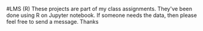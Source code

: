 #LMS (R)
These projects are part of my class assignments. They've been done using R on Jupyter notebook. If someone needs the data, then please feel free to send a message.
Thanks
